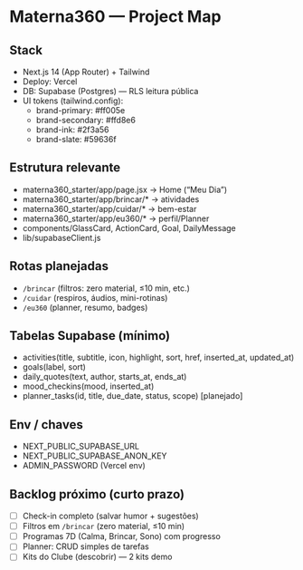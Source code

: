 # Materna360 — Project Map

## Stack
- Next.js 14 (App Router) + Tailwind
- Deploy: Vercel
- DB: Supabase (Postgres) — RLS leitura pública
- UI tokens (tailwind.config):
  - brand-primary: #ff005e
  - brand-secondary: #ffd8e6
  - brand-ink: #2f3a56
  - brand-slate: #59636f

## Estrutura relevante
- materna360_starter/app/page.jsx → Home (“Meu Dia”)
- materna360_starter/app/brincar/* → atividades
- materna360_starter/app/cuidar/* → bem-estar
- materna360_starter/app/eu360/* → perfil/Planner
- components/GlassCard, ActionCard, Goal, DailyMessage
- lib/supabaseClient.js

## Rotas planejadas
- `/brincar` (filtros: zero material, ≤10 min, etc.)
- `/cuidar` (respiros, áudios, mini-rotinas)
- `/eu360` (planner, resumo, badges)

## Tabelas Supabase (mínimo)
- activities(title, subtitle, icon, highlight, sort, href, inserted_at, updated_at)
- goals(label, sort)
- daily_quotes(text, author, starts_at, ends_at)
- mood_checkins(mood, inserted_at)
- planner_tasks(id, title, due_date, status, scope) [planejado]

## Env / chaves
- NEXT_PUBLIC_SUPABASE_URL
- NEXT_PUBLIC_SUPABASE_ANON_KEY
- ADMIN_PASSWORD (Vercel env)

## Backlog próximo (curto prazo)
- [ ] Check-in completo (salvar humor + sugestões)
- [ ] Filtros em `/brincar` (zero material, ≤10 min)
- [ ] Programas 7D (Calma, Brincar, Sono) com progresso
- [ ] Planner: CRUD simples de tarefas
- [ ] Kits do Clube (descobrir) — 2 kits demo
